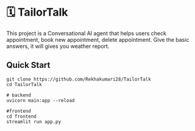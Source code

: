 # 🗓️ TailorTalk

This project is a Conversational AI agent that helps users check appointment, book new appointment, delete appointment.
Give the basic answers, it will gives you weather report.

## Quick Start

```
git clone https://github.com/Rekhakumari28/TailorTalk
cd TailorTalk

# backend
uvicorn main:app --reload

#frontend
cd frontend
streamlit run app.py
```
